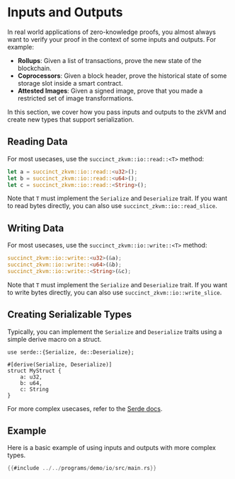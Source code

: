 # Inputs and Outputs

In real world applications of zero-knowledge proofs, you almost always want to verify your proof in the context of some inputs and outputs. For example:
- **Rollups**: Given a list of transactions, prove the new state of the blockchain.
- **Coprocessors**: Given a block header, prove the historical state of some storage slot inside a smart contract.
- **Attested Images**: Given a signed image, prove that you made a restricted set of image transformations.

In this section, we cover how you pass inputs and outputs to the zkVM and create new types that support serialization.

## Reading Data

For most usecases, use the `succinct_zkvm::io::read::<T>` method:

```rust
let a = succinct_zkvm::io::read::<u32>();
let b = succinct_zkvm::io::read::<u64>();
let c = succinct_zkvm::io::read::<String>();
```

Note that `T` must implement the `Serialize` and `Deserialize` trait. If you want to read bytes directly, you can also use `succinct_zkvm::io::read_slice`.

## Writing Data

For most usecases, use the `succinct_zkvm::io::write::<T>` method:

```rust
succinct_zkvm::io::write::<u32>(&a);
succinct_zkvm::io::write::<u64>(&b);
succinct_zkvm::io::write::<String>(&c);
```

Note that `T` must implement the `Serialize` and `Deserialize` trait.  If you want to write bytes directly, you can also use `succinct_zkvm::io::write_slice`.

## Creating Serializable Types

Typically, you can implement the `Serialize` and `Deserialize` traits using a simple derive macro on a struct.
```
use serde::{Serialize, de::Deserialize};

#[derive(Serialize, Deserialize)]
struct MyStruct {
    a: u32,
    b: u64,
    c: String
}
```

For more complex usecases, refer to the [Serde docs](https://serde.rs/).

## Example

Here is a basic example of using inputs and outputs with more complex types.

```rust
{{#include ../../programs/demo/io/src/main.rs}}
```